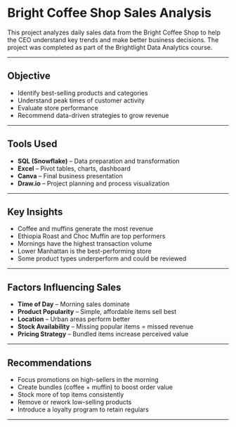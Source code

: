 # Bright Coffee Shop Sales Analysis

This project analyzes daily sales data from the Bright Coffee Shop to help the CEO understand key trends and make better business decisions. The project was completed as part of the Brightlight Data Analytics course.

---

## Objective

- Identify best-selling products and categories
- Understand peak times of customer activity
- Evaluate store performance
- Recommend data-driven strategies to grow revenue

---

## Tools Used

- **SQL (Snowflake)** – Data preparation and transformation
- **Excel** – Pivot tables, charts, dashboard
- **Canva** – Final business presentation
- **Draw.io** – Project planning and process visualization

---

## Key Insights

- Coffee and muffins generate the most revenue
- Ethiopia Roast and Choc Muffin are top performers
- Mornings have the highest transaction volume
- Lower Manhattan is the best-performing store
- Some product types underperform and could be reviewed

---

## Factors Influencing Sales

- **Time of Day** – Morning sales dominate
- **Product Popularity** – Simple, affordable items sell best
- **Location** – Urban areas perform better
- **Stock Availability** – Missing popular items = missed revenue
- **Pricing Strategy** – Bundled items increase perceived value

---

## Recommendations

- Focus promotions on high-sellers in the morning
- Create bundles (coffee + muffin) to boost order value
- Stock more of top items consistently
- Remove or rework low-selling products
- Introduce a loyalty program to retain regulars

---

